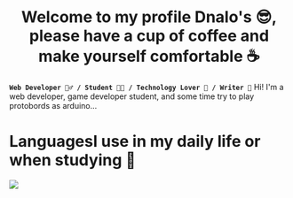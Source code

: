 <h1 align="center">Welcome to my profile Dnalo's 😎, please have a cup of coffee and make yourself comfortable ☕</h1>

**`Web Developer 🧙‍♂️ / Student 👨‍🔬 / Technology Lover 👾 / Writer 🗿`**
Hi! I'm a web developer, game developer student, and some time try to play protobords as arduino...

# Languages ​​I use in my daily life or when studying 🔮
<p align="left">
  <a href="https://skillicons.dev">
    <img src="https://skillicons.dev/icons?i=php,git,cs,html,css,js,mysql,unity" />
  </a>
</p>
